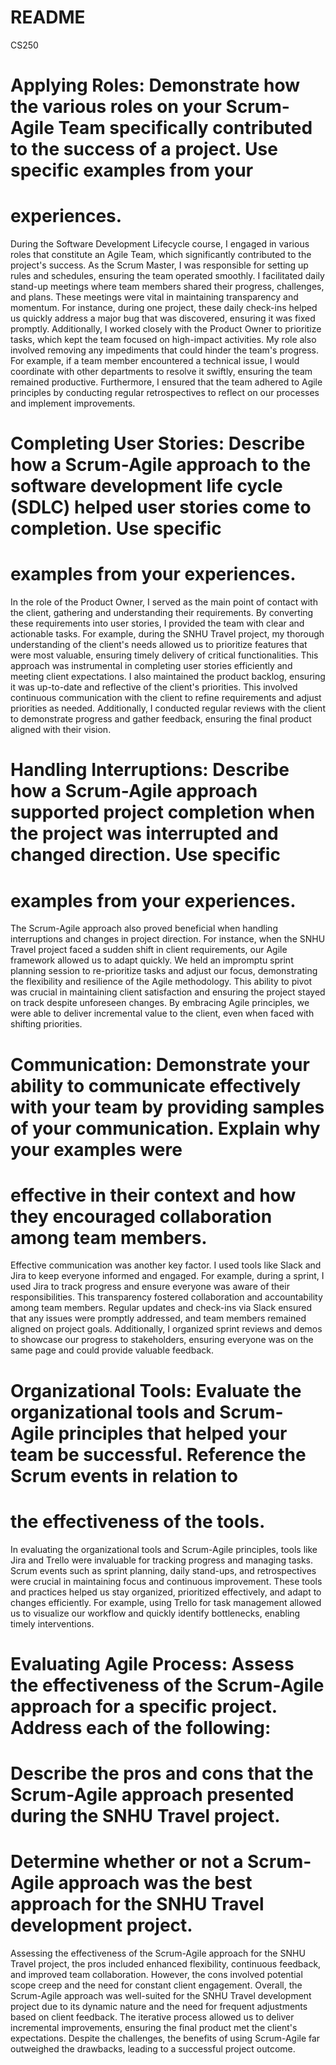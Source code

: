 # README
CS250

# Applying Roles: Demonstrate how the various roles on your Scrum-Agile Team specifically contributed to the success of a project. Use specific examples from your
# experiences.

During the Software Development Lifecycle course, I engaged in various roles that constitute an Agile Team, which significantly contributed to the project's
success.
As the Scrum Master, I was responsible for setting up rules and schedules, ensuring the team operated smoothly. I facilitated daily stand-up meetings where team
members shared their progress, challenges, and plans. These meetings were vital in maintaining transparency and momentum. For instance, during one project, these
daily check-ins helped us quickly address a major bug that was discovered, ensuring it was fixed promptly. Additionally, I worked closely with the Product Owner to
prioritize tasks, which kept the team focused on high-impact activities. My role also involved removing any impediments that could hinder the team's progress. For
example, if a team member encountered a technical issue, I would coordinate with other departments to resolve it swiftly, ensuring the team remained productive.
Furthermore, I ensured that the team adhered to Agile principles by conducting regular retrospectives to reflect on our processes and implement improvements.

# Completing User Stories: Describe how a Scrum-Agile approach to the software development life cycle (SDLC) helped user stories come to completion. Use specific
# examples from your experiences.

In the role of the Product Owner, I served as the main point of contact with the client, gathering and understanding their requirements. By converting these
requirements into user stories, I provided the team with clear and actionable tasks. For example, during the SNHU Travel project, my thorough understanding of the
client's needs allowed us to prioritize features that were most valuable, ensuring timely delivery of critical functionalities. This approach was instrumental in
completing user stories efficiently and meeting client expectations. I also maintained the product backlog, ensuring it was up-to-date and reflective of the
client's priorities. This involved continuous communication with the client to refine requirements and adjust priorities as needed. Additionally, I conducted
regular reviews with the client to demonstrate progress and gather feedback, ensuring the final product aligned with their vision.

# Handling Interruptions: Describe how a Scrum-Agile approach supported project completion when the project was interrupted and changed direction. Use specific
# examples from your experiences.

The Scrum-Agile approach also proved beneficial when handling interruptions and changes in project direction. For instance, when the SNHU Travel project faced a
sudden shift in client requirements, our Agile framework allowed us to adapt quickly. We held an impromptu sprint planning session to re-prioritize tasks and
adjust our focus, demonstrating the flexibility and resilience of the Agile methodology. This ability to pivot was crucial in maintaining client satisfaction and
ensuring the project stayed on track despite unforeseen changes. By embracing Agile principles, we were able to deliver incremental value to the client, even when
faced with shifting priorities.

# Communication: Demonstrate your ability to communicate effectively with your team by providing samples of your communication. Explain why your examples were
# effective in their context and how they encouraged collaboration among team members.

Effective communication was another key factor. I used tools like Slack and Jira to keep everyone informed and engaged. For example, during a sprint, I used Jira
to track progress and ensure everyone was aware of their responsibilities. This transparency fostered collaboration and accountability among team members. Regular
updates and check-ins via Slack ensured that any issues were promptly addressed, and team members remained aligned on project goals. Additionally, I organized
sprint reviews and demos to showcase our progress to stakeholders, ensuring everyone was on the same page and could provide valuable feedback.

# Organizational Tools: Evaluate the organizational tools and Scrum-Agile principles that helped your team be successful. Reference the Scrum events in relation to
# the effectiveness of the tools.

In evaluating the organizational tools and Scrum-Agile principles, tools like Jira and Trello were invaluable for tracking progress and managing tasks. Scrum
events such as sprint planning, daily stand-ups, and retrospectives were crucial in maintaining focus and continuous improvement. These tools and practices helped
us stay organized, prioritized effectively, and adapt to changes efficiently. For example, using Trello for task management allowed us to visualize our workflow
and quickly identify bottlenecks, enabling timely interventions.

# Evaluating Agile Process: Assess the effectiveness of the Scrum-Agile approach for a specific project. Address each of the following:
# Describe the pros and cons that the Scrum-Agile approach presented during the SNHU Travel project.
# Determine whether or not a Scrum-Agile approach was the best approach for the SNHU Travel development project.

Assessing the effectiveness of the Scrum-Agile approach for the SNHU Travel project, the pros included enhanced flexibility, continuous feedback, and improved team
collaboration. However, the cons involved potential scope creep and the need for constant client engagement. Overall, the Scrum-Agile approach was well-suited for
the SNHU Travel development project due to its dynamic nature and the need for frequent adjustments based on client feedback. The iterative process allowed us to
deliver incremental improvements, ensuring the final product met the client's expectations. Despite the challenges, the benefits of using Scrum-Agile far
outweighed the drawbacks, leading to a successful project outcome.
